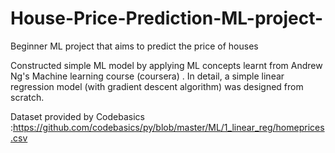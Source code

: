 # House-Price-Prediction-ML-project-

Beginner ML project that aims to predict the price of houses 

Constructed simple ML model by applying ML concepts learnt from Andrew Ng's Machine learning course (coursera) . In detail, a simple linear regression model (with gradient descent algorithm) was designed from scratch.

Dataset provided by Codebasics :https://github.com/codebasics/py/blob/master/ML/1_linear_reg/homeprices.csv

